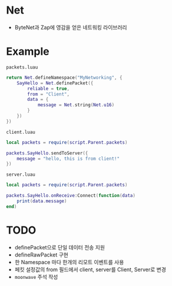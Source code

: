 # Net
- ByteNet과 Zap에 영감을 얻은 네트워킹 라이브러리

# Example
`packets.luau`
```lua
return Net.defineNamespace("MyNetworking", {
	SayHello = Net.definePacket({
		reliable = true,
		from = "Client",
		data = {
			message = Net.string(Net.u16)
		}
	})
})
```
`client.luau`
```lua
local packets = require(script.Parent.packets)

packets.SayHello.sendToServer({
	message = "hello, this is from client!"
})
```
`server.luau`
```lua
local packets = require(script.Parent.packets)

packets.SayHello.onReceive:Connect(function(data)
	print(data.message)
end)
```

# TODO
- definePacket으로 단일 데이터 전송 지원
- defineRawPacket 구현
- 한 Namespace 마다 한개의 리모트 이벤트를 사용
- 페킷 설정값의 from 필드에서 client, server를 Client, Server로 변경
- `moonwave` 주석 작성
